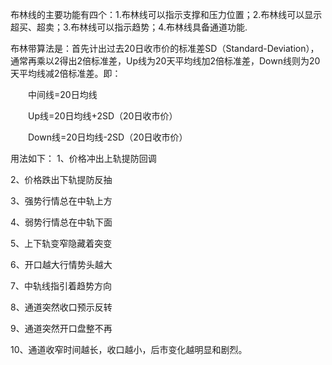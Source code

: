 布林线的主要功能有四个：1.布林线可以指示支撑和压力位置；2.布林线可以显示超买、超卖；3.布林线可以指示趋势；4.布林线具备通道功能.

布林带算法是：首先计出过去20日收市价的标准差SD（Standard-Deviation），通常再乘以2得出2倍标准差，Up线为20天平均线加2倍标准差，Down线则为20天平均线减2倍标准差。即：

　　中间线=20日均线

　　Up线=20日均线+2SD（20日收市价）

　　Down线=20日均线-2SD（20日收市价）
  
用法如下：
1、价格冲出上轨提防回调

2、价格跌出下轨提防反抽

3、强势行情总在中轨上方

4、弱势行情总在中轨下面

5、上下轨变窄隐藏着突变

6、开口越大行情势头越大

7、中轨线指引着趋势方向

8、通道突然收口预示反转

9、通道突然开口盘整不再

10、通道收窄时间越长，收口越小，后市变化越明显和剧烈。
